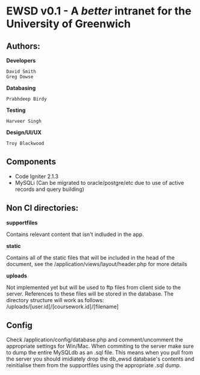 # EWSD v0.1 - A _better_ intranet for the University of Greenwich

## Authors:
__Developers__

	David Smith
	Greg Dowse
	
__Databasing__

	Prabhdeep Birdy
	
__Testing__

	Harveer Singh
	
__Design/UI/UX__

	Troy Blackwood

## Components
* Code Igniter 2.1.3
* MySQLi (Can be migrated to oracle/postgre/etc due to use of active records and query building)

## Non CI directories:
__supportfiles__

Contains relevant content that isn't indluded in the app.
	
__static__

Contains all of the static files that will be included in the head of the document, see the /application/views/layout/header.php for more details

__uploads__

Not implemented yet but will be used to ftp files from client side to the server. References to these files will be stored in the database. The directory structure will work as follows:
	/uploads/[user.id]/[coursework.id]/[filename]


## Config
Check /application/config/database.php and comment/uncomment the appropriate settings for Win/Mac. When commiting to the server make sure to dump the entire MySQLdb as an .sql file. This means when you pull from the server you should imidiately drop the db_ewsd database's contents and reinitialise them from the supportfiles using the appropriate .sql dump.




